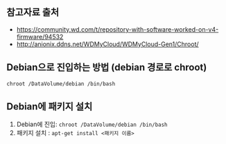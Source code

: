 ## 참고자료 출처
* https://community.wd.com/t/repository-with-software-worked-on-v4-firmware/94532
* http://anionix.ddns.net/WDMyCloud/WDMyCloud-Gen1/Chroot/

## Debian으로 진입하는 방법 (debian 경로로 chroot)
`chroot /DataVolume/debian /bin/bash`

## Debian에 패키지 설치
1. Debian에 진입: `chroot /DataVolume/debian /bin/bash`
2. 패키지 설치 : `apt-get install <패키지 이름>`